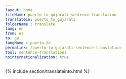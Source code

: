 ```yaml
---
layout: home
fileName: puerto-to-gujarati-sentence-translation
translatein: puerto_to_gujarati
folderName : translate
lang: en
from: es
to: gu
langName : puerto-to
permalink: /puerto-to-gujarati-sentence-translation
tool: sentence-translations
nointernationalization: true
---
```

{% include section/translateinto.html %}
